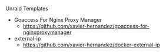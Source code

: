 Unraid Templates 

* Goaccess For Nginx Proxy Manager
  * https://github.com/xavier-hernandez/goaccess-for-nginxproxymanager
* external-ip
  * https://github.com/xavier-hernandez/docker-external-ip